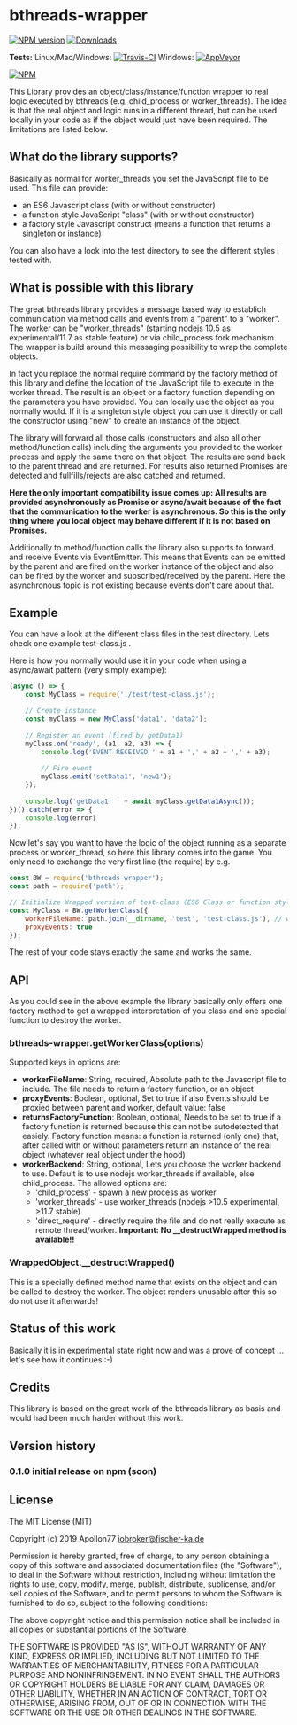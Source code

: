# bthreads-wrapper

[![NPM version](http://img.shields.io/npm/v/bthreads-wrapper.svg)](https://www.npmjs.com/package/bthreads-wrapper)
[![Downloads](https://img.shields.io/npm/dm/bthreads-wrapper.svg)](https://www.npmjs.com/package/bthreads-wrapper)

**Tests:** Linux/Mac/Windows: [![Travis-CI](http://img.shields.io/travis/Apollon77/bthreads-wrapper/master.svg)](https://travis-ci.org/Apollon77/bthreads-wrapper)
Windows: [![AppVeyor](https://ci.appveyor.com/api/projects/status/github/Apollon77/bthreads-wrapper?branch=master&svg=true)](https://ci.appveyor.com/project/Apollon77/ioBroker-daikin/)

[![NPM](https://nodei.co/npm/bthreads-wrapper.png?downloads=true)](https://nodei.co/npm/bthreads-wrapper/)

This Library provides an object/class/instance/function wrapper to real logic executed by bthreads (e.g. child_process or worker_threads). The idea is that the real object and logic runs in a different thread, but can be used locally in your code as if the object would just have been required. The limitations are listed below.

## What do the library supports?
Basically as normal for worker_threads you set the JavaScript file to be used. This file can provide:
* an ES6 Javascript class (with or without constructor)
* a function style JavaScript "class" (with or without constructor)
* a factory style Javascript construct (means a function that returns a singleton or instance)

You can also have a look into the test directory to see the different styles I tested with.

## What is possible with this library

The great bthreads library provides a message based way to establich communication via method calls and events from a "parent" to a "worker". The worker can be "worker_threads" (starting nodejs 10.5 as experimental/11.7 as stable feature) or via child_process fork mechanism.
The wrapper is build around this messaging possibility to wrap the complete objects.

In fact you replace the normal require command by the factory method of this library and define the location of the JavaScript file to execute in the worker thread. The result is an object or a factory function depending on the parameters you have provided.
You can locally use the object as you normally would. If it is a singleton style object you can use it directly or call the constructor using "new" to create an instance of the object.

The library will forward all those calls (constructors and also all other method/function calls) including the arguments you provided to the worker process and apply the same there on that object. The results are send back to the parent thread and are returned. For results also returned Promises are detected and fullfills/rejects are also catched and returned.

**Here the only important compatibility issue comes up: All results are provided asynchronously as Promise or async/await because of the fact that the communication to the worker is asynchronous. So this is the only thing where you local object may behave different if it is not based on Promises.**

Additionally to method/function calls the library also supports to forward and receive Events via EventEmitter. This means that Events can be emitted by the parent and are fired on the worker instance of the object and also can be fired by the worker and subscribed/received by the parent. Here the asynchronous topic is not existing because events don't care about that.

## Example

You can have a look at the different class files in the test directory. Lets check one example test-class.js . 

Here is how you normally would use it in your code when using a async/await pattern (very simply example):

```javascript
(async () => {
    const MyClass = require('./test/test-class.js');

    // Create instance
    const myClass = new MyClass('data1', 'data2');
    
    // Register an event (fired by getData1)
    myClass.on('ready', (a1, a2, a3) => {
        console.log('EVENT RECEIVED ' + a1 + ',' + a2 + ',' + a3);
    
        // Fire event
        myClass.emit('setData1', 'new1');
    });
    
    console.log('getData1: ' + await myClass.getData1Async());
})().catch(error => {
    console.log(error)
});
```

Now let's say you want to have the logic of the object running as a separate process or worker_thread, so here this library comes into the game.
You only need to exchange the very first line (the require) by e.g.

```javascript
const BW = require('bthreads-wrapper');
const path = require('path');

// Initialize Wrapped version of test-class (ES6 Class or function style)
const MyClass = BW.getWorkerClass({
    workerFileName: path.join(__dirname, 'test', 'test-class.js'), // we need absolute path!
    proxyEvents: true
});

```

The rest of your code stays exactly the same and works the same.

## API
As you could see in the above example the library basically only offers one factory method to get a wrapped interpretation of you class and one special function to destroy the worker.

### bthreads-wrapper.getWorkerClass(options)

Supported keys in options are:

* **workerFileName**: String, required, Absolute path to the Javascript file to include. The file needs to return a factory function, or an object
* **proxyEvents**: Boolean, optional, Set to true if also Events should be proxied between parent and worker, default value: false
* **returnsFactoryFunction**: Boolean, optional, Needs to be set to true if a factory function is returned because this can not be autodetected that easiely. Factory function means: a function is returned (only one) that, after called with or without parameters return an instance of the real object (whatever real object under the hood)
* **workerBackend**: String, optional, Lets you choose the worker backend to use. Default is to use nodejs worker_threads if available, else child_process. The allowed options are:
  * 'child_process' - spawn a new process as worker
  * 'worker_threads' - use worker_threads (nodejs >10.5 experimental, >11.7 stable)
  * 'direct_require' - directly require the file and do not really execute as remote thread/worker. **Important: No __destructWrapped method is available!!**

### WrappedObject.__destructWrapped()
This is a specially defined method name that exists on the object and can be called to destroy the worker. The object renders unusable after this so do not use it afterwards!

## Status of this work
Basically it is in experimental state right now and was a prove of concept ... let's see how it continues :-)

## Credits
This library is based on the great work of the bthreads library as basis and would had been much harder without this work.

## Version history

### 0.1.0 initial release on npm (soon)


## License

The MIT License (MIT)

Copyright (c) 2019 Apollon77 <iobroker@fischer-ka.de>

Permission is hereby granted, free of charge, to any person obtaining a copy
of this software and associated documentation files (the "Software"), to deal
in the Software without restriction, including without limitation the rights
to use, copy, modify, merge, publish, distribute, sublicense, and/or sell
copies of the Software, and to permit persons to whom the Software is
furnished to do so, subject to the following conditions:

The above copyright notice and this permission notice shall be included in all
copies or substantial portions of the Software.

THE SOFTWARE IS PROVIDED "AS IS", WITHOUT WARRANTY OF ANY KIND, EXPRESS OR
IMPLIED, INCLUDING BUT NOT LIMITED TO THE WARRANTIES OF MERCHANTABILITY,
FITNESS FOR A PARTICULAR PURPOSE AND NONINFRINGEMENT. IN NO EVENT SHALL THE
AUTHORS OR COPYRIGHT HOLDERS BE LIABLE FOR ANY CLAIM, DAMAGES OR OTHER
LIABILITY, WHETHER IN AN ACTION OF CONTRACT, TORT OR OTHERWISE, ARISING FROM,
OUT OF OR IN CONNECTION WITH THE SOFTWARE OR THE USE OR OTHER DEALINGS IN THE
SOFTWARE.

